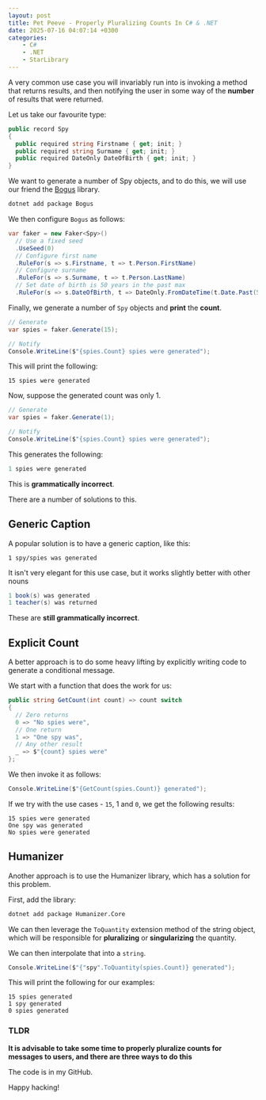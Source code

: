 ```yaml
---
layout: post
title: Pet Peeve - Properly Pluralizing Counts In C# & .NET
date: 2025-07-16 04:07:14 +0300
categories:
    - C#
    - .NET
    - StarLibrary
---
```


A very common use case you will invariably run into is invoking a method that returns results, and then notifying the user in some way of the **number** of results that were returned.

Let us take our favourite type:

```c#
public record Spy
{
  public required string Firstname { get; init; }
  public required string Surmame { get; init; }
  public required DateOnly DateOfBirth { get; init; }
}
```

We want to generate a number of Spy objects, and to do this, we will use our friend the [Bogus](https://github.com/bchavez/Bogus) library.

```bash
dotnet add package Bogus
```

We then configure `Bogus` as follows:

```c#
var faker = new Faker<Spy>()
  // Use a fixed seed
  .UseSeed(0)
  // Configure first name
  .RuleFor(s => s.Firstname, t => t.Person.FirstName)
  // Configure surname
  .RuleFor(s => s.Surmame, t => t.Person.LastName)
  // Set date of birth is 50 years in the past max
  .RuleFor(s => s.DateOfBirth, t => DateOnly.FromDateTime(t.Date.Past(50)));
```

Finally, we generate a number of `Spy` objects and **print** the **count**.

```c#
// Generate
var spies = faker.Generate(15);

// Notify
Console.WriteLine($"{spies.Count} spies were generated");
```

This will print the following:

```plaintext
15 spies were generated
```

Now, suppose the generated count was only 1.

```c#
// Generate
var spies = faker.Generate(1);

// Notify
Console.WriteLine($"{spies.Count} spies were generated");
```

This generates the following:

```c#
1 spies were generated
```

This is **grammatically incorrect**.

There are a number of solutions to this.

## Generic Caption

A popular solution is to have a generic caption, like this:

```plaintext
1 spy/spies was generated
```

It isn't very elegant for this use case, but it works slightly better with other nouns

```c#
1 book(s) was generated
1 teacher(s) was returned
```

These are **still grammatically incorrect**.

## Explicit Count

A better approach is to do some heavy lifting by explicitly writing code to generate a conditional message.

We start with a function that does the work for us:

```c#
public string GetCount(int count) => count switch
{
  // Zero returns
  0 => "No spies were",
  // One return
  1 => "One spy was",
  // Any other result
  _ => $"{count} spies were"
};
```

We then invoke it as follows:

```c#
Console.WriteLine($"{GetCount(spies.Count)} generated");
```

If we try with the use cases - `15`, 1 and `0`, we get the following results:

```plaintext
15 spies were generated
One spy was generated
No spies were generated
```

## Humanizer

Another approach is to use the Humanizer library, which has a solution for this problem.

First, add the library:

```bash
dotnet add package Humanizer.Core
```

We can then leverage the `ToQuantity` extension method of the string object, which will be responsible for **pluralizing** or **singularizing** the quantity.

We can then interpolate that into a `string`.

```c#
Console.WriteLine($"{"spy".ToQuantity(spies.Count)} generated");
```

This will print the following for our examples:

```plaintext
15 spies generated
1 spy generated
0 spies generated
```

### TLDR

**It is advisable to take some time to properly pluralize counts for messages to users, and there are three ways to do this**

The code is in my GitHub.

Happy hacking!
